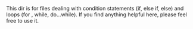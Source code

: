 This dir is for files dealing with condition statements (if, else if, else) and loops (for , while, do...while).
If you find anything helpful here, please feel free to use it.
